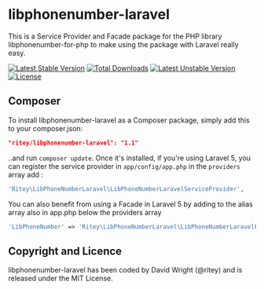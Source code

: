# libphonenumber-laravel

This is a Service Provider and Facade package for the PHP library libphonenumber-for-php to make using the package with Laravel really easy.

[![Latest Stable Version](https://poser.pugx.org/ritey/libphonenumber-laravel/v/stable.svg)](https://packagist.org/packages/ritey/libphonenumber-laravel) [![Total Downloads](https://poser.pugx.org/ritey/libphonenumber-laravel/downloads.svg)](https://packagist.org/packages/ritey/libphonenumber-laravel) [![Latest Unstable Version](https://poser.pugx.org/ritey/libphonenumber-laravel/v/unstable.svg)](https://packagist.org/packages/ritey/libphonenumber-laravel) [![License](https://poser.pugx.org/ritey/libphonenumber-laravel/license.svg)](https://packagist.org/packages/ritey/libphonenumber-laravel)

## Composer

To install libphonenumber-laravel as a Composer package, simply add this to your composer.json:

```json
"ritey/libphonenumber-laravel": "1.1"
```

..and run `composer update`.  Once it's installed, if you're using Laravel 5, you can register the service provider in `app/config/app.php` in the `providers` array add :

```php
'Ritey\LibPhoneNumberLaravel\LibPhoneNumberLaravelServiceProvider',
```

You can also benefit from using a Facade in Laravel 5 by adding to the alias array also in app.php below the providers array

```php
'LibPhoneNumber' => 'Ritey\LibPhoneNumberLaravel\LibPhoneNumberLaravelFacade',
```

## Copyright and Licence

libphonenumber-laravel has been coded by David Wright (@ritey) and is released under the MIT License.
